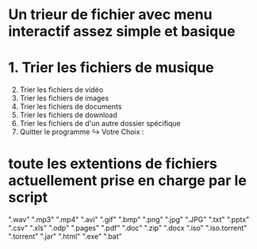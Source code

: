 #  Un trieur de fichier avec menu interactif assez simple et basique

# 1. Trier les fichiers de musique
  2. Trier les fichiers de vidéo
  3. Trier les fichiers de images
  4. Trier les fichiers de documents
  5. Trier les fichiers de download
  6. Trier les fichiers de d'un autre dossier spécifique
  7. Quitter le programme
  ↪ Votre Choix :


# toute les extentions de fichiers actuellement prise en charge par le script
".wav"
".mp3"
".mp4"
".avi"
".gif"
".bmp"
".png"
".jpg"
".JPG"
".txt"
".pptx"
".csv"
".xls"
".odp"
".pages"
".pdf"
".doc"
".zip"
".docx
".iso"
".iso.torrent"
".torrent"
".jar"
".html"
".exe"
".bat"
